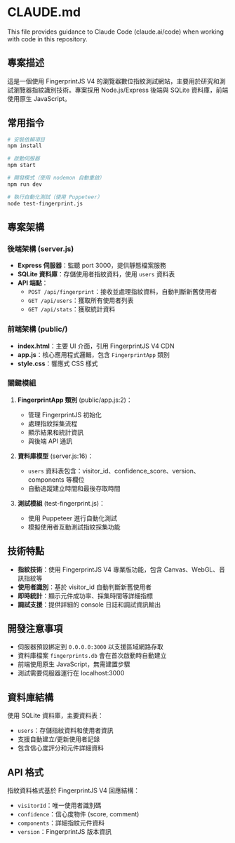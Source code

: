 # CLAUDE.md

This file provides guidance to Claude Code (claude.ai/code) when working with code in this repository.

## 專案描述

這是一個使用 FingerprintJS V4 的瀏覽器數位指紋測試網站，主要用於研究和測試瀏覽器指紋識別技術。專案採用 Node.js/Express 後端與 SQLite 資料庫，前端使用原生 JavaScript。

## 常用指令

```bash
# 安裝依賴項目
npm install

# 啟動伺服器
npm start

# 開發模式（使用 nodemon 自動重啟）
npm run dev

# 執行自動化測試（使用 Puppeteer）
node test-fingerprint.js
```

## 專案架構

### 後端架構 (server.js)
- **Express 伺服器**：監聽 port 3000，提供靜態檔案服務
- **SQLite 資料庫**：存儲使用者指紋資料，使用 `users` 資料表
- **API 端點**：
  - `POST /api/fingerprint`：接收並處理指紋資料，自動判斷新舊使用者
  - `GET /api/users`：獲取所有使用者列表
  - `GET /api/stats`：獲取統計資料

### 前端架構 (public/)
- **index.html**：主要 UI 介面，引用 FingerprintJS V4 CDN
- **app.js**：核心應用程式邏輯，包含 `FingerprintApp` 類別
- **style.css**：響應式 CSS 樣式

### 關鍵模組

1. **FingerprintApp 類別** (public/app.js:2)：
   - 管理 FingerprintJS 初始化
   - 處理指紋採集流程
   - 顯示結果和統計資訊
   - 與後端 API 通訊

2. **資料庫模型** (server.js:16)：
   - `users` 資料表包含：visitor_id、confidence_score、version、components 等欄位
   - 自動追蹤建立時間和最後存取時間

3. **測試模組** (test-fingerprint.js)：
   - 使用 Puppeteer 進行自動化測試
   - 模擬使用者互動測試指紋採集功能

## 技術特點

- **指紋技術**：使用 FingerprintJS V4 專業版功能，包含 Canvas、WebGL、音訊指紋等
- **使用者識別**：基於 visitor_id 自動判斷新舊使用者
- **即時統計**：顯示元件成功率、採集時間等詳細指標
- **調試支援**：提供詳細的 console 日誌和調試資訊輸出

## 開發注意事項

- 伺服器預設綁定到 `0.0.0.0:3000` 以支援區域網路存取
- 資料庫檔案 `fingerprints.db` 會在首次啟動時自動建立
- 前端使用原生 JavaScript，無需建置步驟
- 測試需要伺服器運行在 localhost:3000

## 資料庫結構

使用 SQLite 資料庫，主要資料表：
- `users`：存儲指紋資料和使用者資訊
- 支援自動建立/更新使用者記錄
- 包含信心度評分和元件詳細資料

## API 格式

指紋資料格式基於 FingerprintJS V4 回應結構：
- `visitorId`：唯一使用者識別碼
- `confidence`：信心度物件 (score, comment)
- `components`：詳細指紋元件資料
- `version`：FingerprintJS 版本資訊

